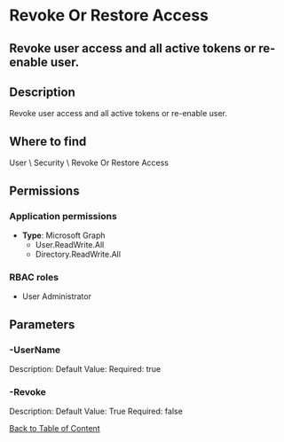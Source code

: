 # Revoke Or Restore Access

## Revoke user access and all active tokens or re-enable user.

## Description
Revoke user access and all active tokens or re-enable user.

## Where to find
User \ Security \ Revoke Or Restore Access

## Permissions
### Application permissions
- **Type**: Microsoft Graph
  - User.ReadWrite.All
  - Directory.ReadWrite.All

### RBAC roles
- User Administrator


## Parameters
### -UserName
Description: 
Default Value: 
Required: true

### -Revoke
Description: 
Default Value: True
Required: false


[Back to Table of Content](../../../README.md)

